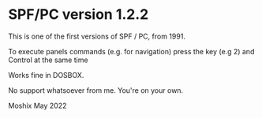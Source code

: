 # SPF/PC version 1.2.2

This is one of the first versions of SPF / PC, from 1991. 

To execute panels commands (e.g. for navigation) press the key (e.g 2) and Control at the same time

Works fine in DOSBOX. 

No support whatsoever from me. You're on your own. 

Moshix
May 2022
